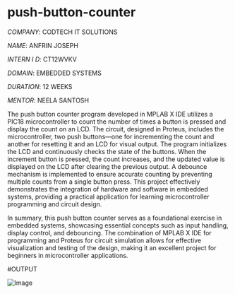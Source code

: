 # push-button-counter

*COMPANY*: CODTECH IT SOLUTIONS

*NAME*: ANFRIN JOSEPH

*INTERN I D*: CT12WVKV

*DOMAIN*: EMBEDDED SYSTEMS

*DURATION*: 12 WEEKS

*MENTOR*: NEELA SANTOSH

The push button counter program developed in MPLAB X IDE utilizes a PIC18 microcontroller to count the number of times a button is pressed and display the count on an LCD. The circuit, designed in Proteus, includes the microcontroller, two push buttons—one for incrementing the count and another for resetting it and an LCD for visual output. The program initializes the LCD and continuously checks the state of the buttons. When the increment button is pressed, the count increases, and the updated value is displayed on the LCD after clearing the previous output. A debounce mechanism is implemented to ensure accurate counting by preventing multiple counts from a single button press. This project effectively demonstrates the integration of hardware and software in embedded systems, providing a practical application for learning microcontroller programming and circuit design.

In summary, this push button counter serves as a foundational exercise in embedded systems, showcasing essential concepts such as input handling, display control, and debouncing. The combination of MPLAB X IDE for programming and Proteus for circuit simulation allows for effective visualization and testing of the design, making it an excellent project for beginners in microcontroller applications.

#OUTPUT

![Image](https://github.com/user-attachments/assets/7bee30da-74e5-4fed-ac94-58fd9f4bcf52)
